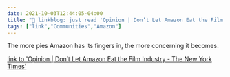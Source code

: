```yaml
---
date: 2021-10-03T12:44:05-04:00
title: "🔗 linkblog: just read 'Opinion | Don’t Let Amazon Eat the Film Industry - The New York Times'"
tags: ["link","Communities","Amazon"]
---
```

The more pies Amazon has its fingers in, the more concerning it becomes.
 
[link to 'Opinion | Don’t Let Amazon Eat the Film Industry - The New York Times'](https://www.nytimes.com/2021/10/03/opinion/amazon-antitrust-movies.html)

